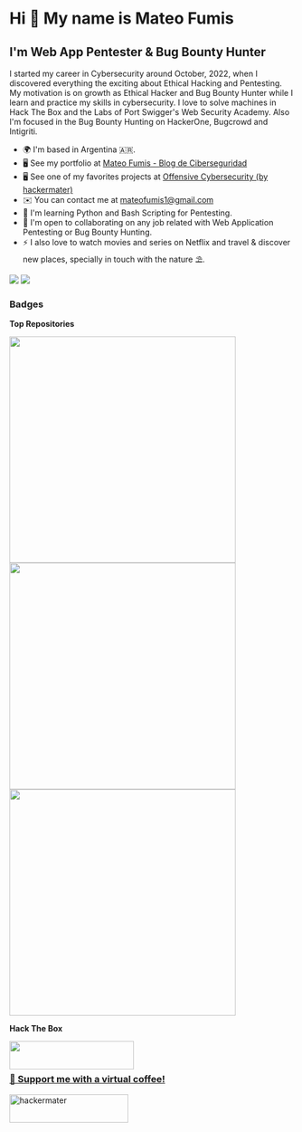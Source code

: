 Hi 👋 My name is Mateo Fumis
============================

I'm Web App Pentester & Bug Bounty Hunter
--------------------------------------------

I started my career in Cybersecurity around October, 2022, when I discovered everything the exciting about Ethical Hacking and Pentesting. My motivation is on growth as Ethical Hacker and Bug Bounty Hunter while I learn and practice my skills in cybersecurity. I love to solve machines in Hack The Box and the Labs of Port Swigger's Web Security Academy. Also I'm focused in the Bug Bounty Hunting on HackerOne, Bugcrowd and Intigriti.

*   🌍  I'm based in Argentina 🇦🇷.
*   🖥️  See my portfolio at [Mateo Fumis - Blog de Ciberseguridad](https://mateofumis.github.io)
*   🖥️  See one of my favorites projects at [Offensive Cybersecurity (by hackermater)](https://hackermater.gitbook.io)
*   ✉️  You can contact me at [mateofumis1@gmail.com](mailto:mateofumis1@gmail.com)
*   🧠  I'm learning Python and Bash Scripting for Pentesting.
*   🤝  I'm open to collaborating on any job related with Web Application Pentesting or Bug Bounty Hunting.
*   ⚡  I also love to watch movies and series on Netflix and travel & discover new places, specially in touch with the nature ⛱️.

<a 
                href="https://www.x.com/hackermater11" target="_blank" rel="noreferrer"><img
                src="https://img.shields.io/badge/Twitter-1DA1F2?style=for-the-badge&logo=twitter&logoColor=white"
/><a/> <a 
                href="https://www.linkedin.com/in/mateo-gabriel-fumis" target="_blank" rel="noreferrer"><img
                src="https://img.shields.io/badge/LinkedIn-0077B5?style=for-the-badge&logo=linkedin&logoColor=white"
/><a/>
              

### Badges

<b>Top Repositories</b>

<div width="100%" align="left"><a href="https://github.com/mateofumis/BurpScopeCreator.py" align="flex"><img align="left" width="400px" src="https://github-readme-stats.vercel.app/api/pin/?username=mateofumis&repo=BurpScopeCreator.py&title_color=0891b2&text_color=ffffff&icon_color=0891b2&bg_color=1c1917&hide_border=true&locale=en" /></a><a href="https://github.com/mateofumis/mateofumis.github.io" align="right"><img align="flex" width="400px" src="https://github-readme-stats.vercel.app/api/pin/?username=mateofumis&repo=mateofumis.github.io&title_color=0891b2&text_color=ffffff&icon_color=0891b2&bg_color=1c1917&hide_border=true&locale=en" /></a><a href="https://github.com/mateofumis/sepunicoder.py" align="right"><img align="flex" width="400px" src="https://github-readme-stats.vercel.app/api/pin/?username=mateofumis&repo=sepunycoder.py&title_color=0891b2&text_color=ffffff&icon_color=0891b2&bg_color=1c1917&hide_border=true&locale=en" /></a></div>

<b>Hack The Box</b>

<img align="left" width="220px" height="50px" src="https://www.hackthebox.com/badge/image/1223814" /></a><a href="https://app.hackthebox.com/profile/1223814" align="right">
<br /></br>

<h3 align="left">🧡 Support me with a virtual coffee!</h3>
<p><a href="https://ko-fi.com/hackermater"> <img align="left" src="https://cdn.ko-fi.com/cdn/kofi3.png?v=3" height="50" width="210" alt="hackermater" /></a></p><br><br>
